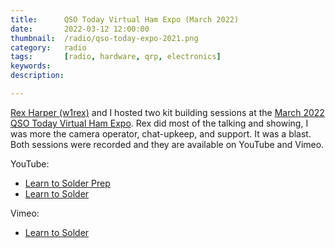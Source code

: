 ```yaml
---
title: 		QSO Today Virtual Ham Expo (March 2022)
date: 		2022-03-12 12:00:00
thumbnail: 	/radio/qso-today-expo-2021.png
category: 	radio
tags: 		[radio, hardware, qrp, electronics]
keywords:   
description: 

---
```

[Rex Harper (w1rex)](http://qrpme.com) and I hosted two kit building sessions at the [March 2022 QSO Today Virtual Ham Expo](https://www.qsotodayhamexpo.com/mar21home.html). Rex did most of the talking and showing, I was more the camera operator, chat-upkeep, and support. It was a blast. Both sessions were recorded and they are available on YouTube and Vimeo.

YouTube:

* [Learn to Solder Prep](https://www.youtube.com/watch?v=-_feuJLSpiE&t=130s)
* [Learn to Solder](https://www.youtube.com/watch?v=-_feuJLSpiE&t=1526s)

Vimeo:

* [Learn to Solder](https://vimeo.com/694402909)
